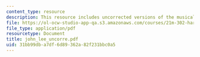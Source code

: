 ```yaml
---
content_type: resource
description: This resource includes uncorrected versions of the musical rhythms.
file: https://ol-ocw-studio-app-qa.s3.amazonaws.com/courses/21m-302-harmony-and-counterpoint-ii-spring-2005/31bb99dba7df6d89362a82f231bbc0a5_john_lee_uncorre.pdf
file_type: application/pdf
resourcetype: Document
title: john_lee_uncorre.pdf
uid: 31bb99db-a7df-6d89-362a-82f231bbc0a5
---
```

